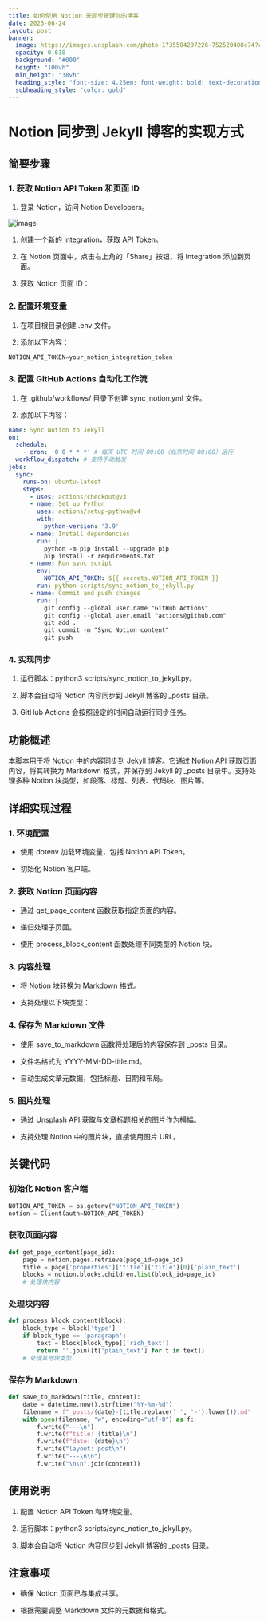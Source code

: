 ```yaml
---
title: 如何使用 Notion 来同步管理你的博客
date: 2025-06-24
layout: post
banner:
  image: https://images.unsplash.com/photo-1735584297226-752520408c74?crop=entropy&cs=tinysrgb&fit=max&fm=jpg&ixid=M3w2OTIwMzJ8MHwxfHJhbmRvbXx8fHx8fHx8fDE3NTA3Mjk4ODl8&ixlib=rb-4.1.0&q=80&w=1080
  opacity: 0.618
  background: "#000"
  height: "100vh"
  min_height: "38vh"
  heading_style: "font-size: 4.25em; font-weight: bold; text-decoration: underline"
  subheading_style: "color: gold"
---
```


# Notion 同步到 Jekyll 博客的实现方式

## 简要步骤

### 1. 获取 Notion API Token 和页面 ID

1. 登录 Notion，访问 Notion Developers。

![image](https://prod-files-secure.s3.us-west-2.amazonaws.com/a7a0cc5a-89b9-4cda-8686-1fba0ca52f40/d19c1afe-dea5-4312-9333-786b0ba83054/image.png?X-Amz-Algorithm=AWS4-HMAC-SHA256&X-Amz-Content-Sha256=UNSIGNED-PAYLOAD&X-Amz-Credential=ASIAZI2LB46626XLNMW3%2F20250624%2Fus-west-2%2Fs3%2Faws4_request&X-Amz-Date=20250624T015128Z&X-Amz-Expires=3600&X-Amz-Security-Token=IQoJb3JpZ2luX2VjECgaCXVzLXdlc3QtMiJGMEQCIE7rdrCV6v0zpD2IdGW84OWOhHt7atGycCAOwDJWmABmAiAY82VXmY%2Bqhopq%2FRXLuPP3lM8QLRb7n1kBY%2Bk4efhFKCr%2FAwghEAAaDDYzNzQyMzE4MzgwNSIMDmPp4jvYMHlKtm0XKtwDrvv5JOa%2FvNZC6dIAcVa%2BByDXU8zHSOIhQE6DVivt6MVga%2BqNU29TmiMJvp8kIcjU3AC6iQU2u8sXZG0gh6haw8dBIYOwky4n6giPoTRfoOli5tK9JYZs%2FYn%2FUll1a8nd5kWld7GP9CUx0%2FQKcOeOLP5eDZSvbN3YPCmVI9zFn3JijEbXFlnwgl4KZ7gCOVJ8xStD%2FDmwLs79hxK4jA7MCr82cDg69zGScYfSjGD2DzLHdD05t0cxCt0e7nmsG3ZmrrphJjajCQ1tkzmuMlVAS4D5Vmz5fJam22aK1Q1N1sCLSonfnJwzyM46LFdQ91P0J0TDhrb5g4lMOvl7GjUtZtTiI8Mq%2B6zIMVJ5OlYEaYCZ1ljTv%2FFi%2Fe64IEgrgaSCA7wgM9xxoeXgYICC4LprrQG1m6bfDtIY%2BViMUedJ4IH5KodAmXRGFDs24wNV3431kwK7Qd2ia4R%2FT7dZe7cVGzOLuyFWys%2FxqpAFh6H%2FWGwHrfk4A9sqlr3lL3DnTYVO%2B0CAKSkVpxUN8EEPYcdDn2%2FRD5a8vKar1OChWGgYkt1yU%2BHAwYaL56p3oblcmwtaSaHmVOiG6%2FlFXqZXbEm5ZZ%2BR5X345TnZlqDGgcxbxWITJcSAhPg7i6g3lNgwmNfnwgY6pgHeAZ1iZjkhDqBE6u5DflaEa1S5aZ%2FVFpjZPDV8gRToKGEWfNRFhN3%2BMun%2BAF1GjWhq%2FTittrhFYJgRXvOZaefMar2CpkI2LDVGKGKBlS23%2B1Z0zMnQrqOaIjnL58QMxxfztiFbTitU8jwfoLn9YWBPU0bCS0SAXlVZcUqsNBzkwxB2QjJQnvHrDtO3LoHErbD1mTj2MyhR5EYpl%2BNoQtnr6Jrwa9Rs&X-Amz-Signature=dde3c87240181055bf20784eb2c940ee923b38fe3e09f7ee6da3b22ee6447f1e&X-Amz-SignedHeaders=host&x-amz-checksum-mode=ENABLED&x-id=GetObject)

1. 创建一个新的 Integration，获取 API Token。

1. 在 Notion 页面中，点击右上角的「Share」按钮，将 Integration 添加到页面。

1. 获取 Notion 页面 ID：


### 2. 配置环境变量

1. 在项目根目录创建 .env 文件。

1. 添加以下内容：

```javascript
NOTION_API_TOKEN=your_notion_integration_token
```

### 3. 配置 GitHub Actions 自动化工作流

1. 在 .github/workflows/ 目录下创建 sync_notion.yml 文件。

1. 添加以下内容：

```yaml
name: Sync Notion to Jekyll
on:
  schedule:
    - cron: '0 0 * * *' # 每天 UTC 时间 00:00（北京时间 08:00）运行
  workflow_dispatch: # 支持手动触发
jobs:
  sync:
    runs-on: ubuntu-latest
    steps:
      - uses: actions/checkout@v3
      - name: Set up Python
        uses: actions/setup-python@v4
        with:
          python-version: '3.9'
      - name: Install dependencies
        run: |
          python -m pip install --upgrade pip
          pip install -r requirements.txt
      - name: Run sync script
        env:
          NOTION_API_TOKEN: ${{ secrets.NOTION_API_TOKEN }}
        run: python scripts/sync_notion_to_jekyll.py
      - name: Commit and push changes
        run: |
          git config --global user.name "GitHub Actions"
          git config --global user.email "actions@github.com"
          git add .
          git commit -m "Sync Notion content"
          git push
```

### 4. 实现同步

1. 运行脚本：python3 scripts/sync_notion_to_jekyll.py。

1. 脚本会自动将 Notion 内容同步到 Jekyll 博客的 _posts 目录。

1. GitHub Actions 会按照设定的时间自动运行同步任务。

## 功能概述

本脚本用于将 Notion 中的内容同步到 Jekyll 博客。它通过 Notion API 获取页面内容，将其转换为 Markdown 格式，并保存到 Jekyll 的 _posts 目录中。支持处理多种 Notion 块类型，如段落、标题、列表、代码块、图片等。

## 详细实现过程

### 1. 环境配置

- 使用 dotenv 加载环境变量，包括 Notion API Token。

- 初始化 Notion 客户端。

### 2. 获取 Notion 页面内容

- 通过 get_page_content 函数获取指定页面的内容。

- 递归处理子页面。

- 使用 process_block_content 函数处理不同类型的 Notion 块。

### 3. 内容处理

- 将 Notion 块转换为 Markdown 格式。

- 支持处理以下块类型：


### 4. 保存为 Markdown 文件

- 使用 save_to_markdown 函数将处理后的内容保存到 _posts 目录。

- 文件名格式为 YYYY-MM-DD-title.md。

- 自动生成文章元数据，包括标题、日期和布局。

### 5. 图片处理

- 通过 Unsplash API 获取与文章标题相关的图片作为横幅。

- 支持处理 Notion 中的图片块，直接使用图片 URL。

## 关键代码

### 初始化 Notion 客户端

```python
NOTION_API_TOKEN = os.getenv("NOTION_API_TOKEN")
notion = Client(auth=NOTION_API_TOKEN)
```

### 获取页面内容

```python
def get_page_content(page_id):
    page = notion.pages.retrieve(page_id=page_id)
    title = page['properties']['title']['title'][0]['plain_text']
    blocks = notion.blocks.children.list(block_id=page_id)
    # 处理块内容
```

### 处理块内容

```python
def process_block_content(block):
    block_type = block['type']
    if block_type == 'paragraph':
        text = block[block_type]['rich_text']
        return ''.join([t['plain_text'] for t in text])
    # 处理其他块类型
```

### 保存为 Markdown

```python
def save_to_markdown(title, content):
    date = datetime.now().strftime("%Y-%m-%d")
    filename = f"_posts/{date}-{title.replace(' ', '-').lower()}.md"
    with open(filename, "w", encoding="utf-8") as f:
        f.write("---\n")
        f.write(f"title: {title}\n")
        f.write(f"date: {date}\n")
        f.write("layout: post\n")
        f.write("---\n\n")
        f.write("\n\n".join(content))
```

## 使用说明

1. 配置 Notion API Token 和环境变量。

1. 运行脚本：python3 scripts/sync_notion_to_jekyll.py。

1. 脚本会自动将 Notion 内容同步到 Jekyll 博客的 _posts 目录。

## 注意事项

- 确保 Notion 页面已与集成共享。

- 根据需要调整 Markdown 文件的元数据和格式。